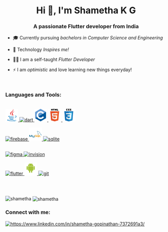 <h1 align="center">Hi 👋, I'm Shametha K G</h1>
<h3 align="center">A passionate Flutter developer from India</h3>

- 🎓 Currently pursuing *bachelors in Computer Science and Engineering*

- 💖 Technology *Inspires me!*

- 👨‍💻 I am a self-taught *Flutter Developer*

- ⚡ I am *optimistic* and love learning new things everyday!
<br>
<h3 align="left">Languages and Tools:</h3>
<p align="left">
    <br><a href="https://www.java.com" target="_blank" rel="noreferrer"> <img
            src="https://raw.githubusercontent.com/devicons/devicon/master/icons/java/java-original.svg" alt="java"
            width="40" height="40" /> </a><a href="https://dart.dev" target="_blank" rel="noreferrer"> <img
            src="https://www.vectorlogo.zone/logos/dartlang/dartlang-icon.svg" alt="dart" width="40" height="40" />
    </a><a href="https://www.cprogramming.com/" target="_blank" rel="noreferrer"> <img
            src="https://raw.githubusercontent.com/devicons/devicon/master/icons/c/c-original.svg" alt="c" width="40"
            height="40" /> </a><a href="https://www.w3.org/html/" target="_blank" rel="noreferrer"> <img
            src="https://raw.githubusercontent.com/devicons/devicon/master/icons/html5/html5-original-wordmark.svg"
            alt="html5" width="40" height="40" /> </a><a href="https://www.w3schools.com/css/" target="_blank"
        rel="noreferrer"> <img
            src="https://raw.githubusercontent.com/devicons/devicon/master/icons/css3/css3-original-wordmark.svg"
            alt="css3" width="40" height="40" /> </a>
    <br> <br>
    <a href="https://firebase.google.com/" target="_blank" rel="noreferrer"> <img
            src="https://www.vectorlogo.zone/logos/firebase/firebase-icon.svg" alt="firebase" width="40" height="40" />
    </a>
    <a href="https://www.mysql.com/" target="_blank" rel="noreferrer"> <img
            src="https://raw.githubusercontent.com/devicons/devicon/master/icons/mysql/mysql-original-wordmark.svg"
            alt="mysql" width="40" height="40" /> </a> <a href="https://www.sqlite.org/" target="_blank"
        rel="noreferrer"> <img src="https://www.vectorlogo.zone/logos/sqlite/sqlite-icon.svg" alt="sqlite" width="40"
            height="40" /> </a>
</p>
<br>
<a href="https://www.figma.com/" target="_blank" rel="noreferrer"> <img
        src="https://www.vectorlogo.zone/logos/figma/figma-icon.svg" alt="figma" width="40" height="40" /> </a>
<a href="https://www.invisionapp.com/" target="_blank" rel="noreferrer"> <img
        src="https://www.vectorlogo.zone/logos/invisionapp/invisionapp-icon.svg" alt="invision" width="40"
        height="40" /> </a>
<br><br>
<a href="https://flutter.dev" target="_blank" rel="noreferrer"> <img
        src="https://www.vectorlogo.zone/logos/flutterio/flutterio-icon.svg" alt="flutter" width="40" height="40" />
</a>
<a href="https://developer.android.com" target="_blank" rel="noreferrer"> <img
        src="https://raw.githubusercontent.com/devicons/devicon/master/icons/android/android-original-wordmark.svg"
        alt="android" width="40" height="40" /> </a>
<a href="https://git-scm.com/" target="_blank" rel="noreferrer"> <img
        src="https://www.vectorlogo.zone/logos/git-scm/git-scm-icon.svg" alt="git" width="40" height="40" /> </a>

<br><br>

<p>
<p><img align="left"
        src="https://github-readme-stats.vercel.app/api/top-langs?username=shametha&show_icons=true&locale=en&layout=compact"
        alt="shametha" /></p>

<p>&nbsp;<img align="center"
        src="https://github-readme-stats.vercel.app/api?username=shametha&show_icons=true&locale=en" alt="shametha" />
</p>
</p>
<h3 align="left">Connect with me:</h3>
<p align="left">
    <a href="https://linkedin.com/in/https://www.linkedin.com/in/shametha-gopinathan-7372691a3/" target="blank"><img
            align="center"
            src="https://raw.githubusercontent.com/rahuldkjain/github-profile-readme-generator/master/src/images/icons/Social/linked-in-alt.svg"
            alt="https://www.linkedin.com/in/shametha-gopinathan-7372691a3/" height="30" width="40" /></a>
</p>

